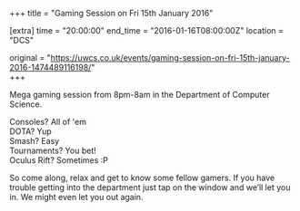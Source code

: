 +++
title = "Gaming Session on Fri 15th January 2016"

[extra]
time = "20:00:00"
end_time = "2016-01-16T08:00:00Z"
location = "DCS"

original = "https://uwcs.co.uk/events/gaming-session-on-fri-15th-january-2016-1474489116198/"    
+++

Mega gaming session from 8pm-8am in the Department of Computer Science.

Consoles? All of 'em  
DOTA? Yup  
Smash? Easy  
Tournaments? You bet\!  
Oculus Rift? Sometimes :P

So come along, relax and get to know some fellow gamers. If you have trouble getting into the department just tap on the window and we’ll let you in. We might even let you out again.

